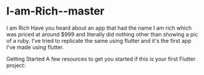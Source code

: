 # I-am-Rich--master
I am Rich
Have you heard about an app that had the name I am rich which was priced at around $999 and literally did nothing other than showing a pic of a ruby. I've tried to replicate the same using flutter and it's the first app I've made using flutter.

Getting Started
A few resources to get you started if this is your first Flutter project:
